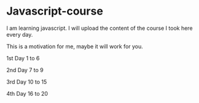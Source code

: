 # Javascript-course
I am learning javascript. I will upload the content of the course I took here every day.

This is a motivation for me, maybe it will work for you.

1st Day 1 to 6

2nd Day 7 to 9

3rd Day 10 to 15

4th Day 16 to 20
